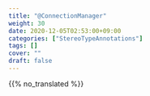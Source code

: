 ```yaml
---
title: "@ConnectionManager"
weight: 30
date: 2020-12-05T02:53:00+09:00
categories: ["StereoTypeAnnotations"]
tags: []
cover: ""
draft: false
---
```


{{% no_translated %}}
